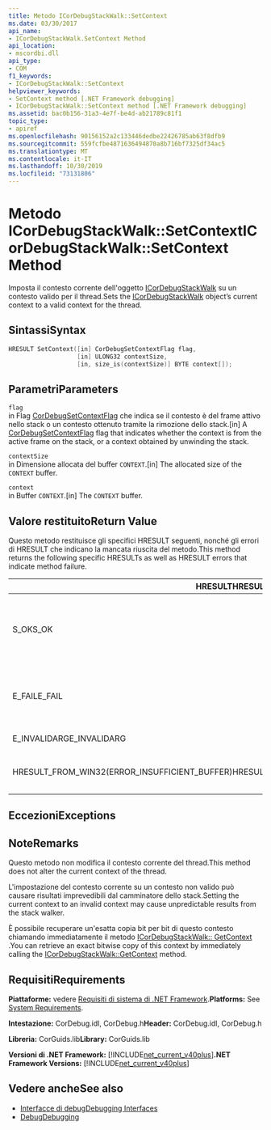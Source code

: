 ```yaml
---
title: Metodo ICorDebugStackWalk::SetContext
ms.date: 03/30/2017
api_name:
- ICorDebugStackWalk.SetContext Method
api_location:
- mscordbi.dll
api_type:
- COM
f1_keywords:
- ICorDebugStackWalk::SetContext
helpviewer_keywords:
- SetContext method [.NET Framework debugging]
- ICorDebugStackWalk::SetContext method [.NET Framework debugging]
ms.assetid: bac0b156-31a3-4e7f-be4d-ab21789c81f1
topic_type:
- apiref
ms.openlocfilehash: 90156152a2c133446dedbe22426785ab63f8dfb9
ms.sourcegitcommit: 559fcfbe4871636494870a8b716bf7325df34ac5
ms.translationtype: MT
ms.contentlocale: it-IT
ms.lasthandoff: 10/30/2019
ms.locfileid: "73131806"
---
```

# <a name="icordebugstackwalksetcontext-method"></a><span data-ttu-id="7c943-102">Metodo ICorDebugStackWalk::SetContext</span><span class="sxs-lookup"><span data-stu-id="7c943-102">ICorDebugStackWalk::SetContext Method</span></span>
<span data-ttu-id="7c943-103">Imposta il contesto corrente dell'oggetto [ICorDebugStackWalk](../../../../docs/framework/unmanaged-api/debugging/icordebugstackwalk-interface.md) su un contesto valido per il thread.</span><span class="sxs-lookup"><span data-stu-id="7c943-103">Sets the [ICorDebugStackWalk](../../../../docs/framework/unmanaged-api/debugging/icordebugstackwalk-interface.md) object’s current context to a valid context for the thread.</span></span>  
  
## <a name="syntax"></a><span data-ttu-id="7c943-104">Sintassi</span><span class="sxs-lookup"><span data-stu-id="7c943-104">Syntax</span></span>  
  
```cpp  
HRESULT SetContext([in] CorDebugSetContextFlag flag,  
                   [in] ULONG32 contextSize,  
                   [in, size_is(contextSize)] BYTE context[]);  
```  
  
## <a name="parameters"></a><span data-ttu-id="7c943-105">Parametri</span><span class="sxs-lookup"><span data-stu-id="7c943-105">Parameters</span></span>  
 `flag`  
 <span data-ttu-id="7c943-106">in Flag [CorDebugSetContextFlag](../../../../docs/framework/unmanaged-api/debugging/cordebugsetcontextflag-enumeration.md) che indica se il contesto è del frame attivo nello stack o un contesto ottenuto tramite la rimozione dello stack.</span><span class="sxs-lookup"><span data-stu-id="7c943-106">[in] A [CorDebugSetContextFlag](../../../../docs/framework/unmanaged-api/debugging/cordebugsetcontextflag-enumeration.md) flag that indicates whether the context is from the active frame on the stack, or a context obtained by unwinding the stack.</span></span>  
  
 `contextSize`  
 <span data-ttu-id="7c943-107">in Dimensione allocata del buffer `CONTEXT`.</span><span class="sxs-lookup"><span data-stu-id="7c943-107">[in] The allocated size of the `CONTEXT` buffer.</span></span>  
  
 `context`  
 <span data-ttu-id="7c943-108">in Buffer `CONTEXT`.</span><span class="sxs-lookup"><span data-stu-id="7c943-108">[in] The `CONTEXT` buffer.</span></span>  
  
## <a name="return-value"></a><span data-ttu-id="7c943-109">Valore restituito</span><span class="sxs-lookup"><span data-stu-id="7c943-109">Return Value</span></span>  
 <span data-ttu-id="7c943-110">Questo metodo restituisce gli specifici HRESULT seguenti, nonché gli errori di HRESULT che indicano la mancata riuscita del metodo.</span><span class="sxs-lookup"><span data-stu-id="7c943-110">This method returns the following specific HRESULTs as well as HRESULT errors that indicate method failure.</span></span>  
  
|<span data-ttu-id="7c943-111">HRESULT</span><span class="sxs-lookup"><span data-stu-id="7c943-111">HRESULT</span></span>|<span data-ttu-id="7c943-112">Descrizione</span><span class="sxs-lookup"><span data-stu-id="7c943-112">Description</span></span>|  
|-------------|-----------------|  
|<span data-ttu-id="7c943-113">S_OK</span><span class="sxs-lookup"><span data-stu-id="7c943-113">S_OK</span></span>|<span data-ttu-id="7c943-114">Il contesto dell'oggetto `ICorDebugStackWalk` è stato impostato correttamente.</span><span class="sxs-lookup"><span data-stu-id="7c943-114">The `ICorDebugStackWalk` object's context was successfully set.</span></span>|  
|<span data-ttu-id="7c943-115">E_FAIL</span><span class="sxs-lookup"><span data-stu-id="7c943-115">E_FAIL</span></span>|<span data-ttu-id="7c943-116">Il contesto dell'oggetto `ICorDebugStackWalk` non è stato impostato.</span><span class="sxs-lookup"><span data-stu-id="7c943-116">The `ICorDebugStackWalk` object's context was not set.</span></span>|  
|<span data-ttu-id="7c943-117">E_INVALIDARG</span><span class="sxs-lookup"><span data-stu-id="7c943-117">E_INVALIDARG</span></span>|<span data-ttu-id="7c943-118">Il contesto è null.</span><span class="sxs-lookup"><span data-stu-id="7c943-118">The context is null.</span></span>|  
|<span data-ttu-id="7c943-119">HRESULT_FROM_WIN32(ERROR_INSUFFICIENT_BUFFER)</span><span class="sxs-lookup"><span data-stu-id="7c943-119">HRESULT_FROM_WIN32(ERROR_INSUFFICIENT_BUFFER)</span></span>|<span data-ttu-id="7c943-120">Il buffer del contesto è troppo piccolo.</span><span class="sxs-lookup"><span data-stu-id="7c943-120">The context buffer is too small.</span></span>|  
  
## <a name="exceptions"></a><span data-ttu-id="7c943-121">Eccezioni</span><span class="sxs-lookup"><span data-stu-id="7c943-121">Exceptions</span></span>  
  
## <a name="remarks"></a><span data-ttu-id="7c943-122">Note</span><span class="sxs-lookup"><span data-stu-id="7c943-122">Remarks</span></span>  
 <span data-ttu-id="7c943-123">Questo metodo non modifica il contesto corrente del thread.</span><span class="sxs-lookup"><span data-stu-id="7c943-123">This method does not alter the current context of the thread.</span></span>  
  
 <span data-ttu-id="7c943-124">L'impostazione del contesto corrente su un contesto non valido può causare risultati imprevedibili dal camminatore dello stack.</span><span class="sxs-lookup"><span data-stu-id="7c943-124">Setting the current context to an invalid context may cause unpredictable results from the stack walker.</span></span>  
  
 <span data-ttu-id="7c943-125">È possibile recuperare un'esatta copia bit per bit di questo contesto chiamando immediatamente il metodo [ICorDebugStackWalk:: GetContext](../../../../docs/framework/unmanaged-api/debugging/icordebugstackwalk-getcontext-method.md) .</span><span class="sxs-lookup"><span data-stu-id="7c943-125">You can retrieve an exact bitwise copy of this context by immediately calling the [ICorDebugStackWalk::GetContext](../../../../docs/framework/unmanaged-api/debugging/icordebugstackwalk-getcontext-method.md) method.</span></span>  
  
## <a name="requirements"></a><span data-ttu-id="7c943-126">Requisiti</span><span class="sxs-lookup"><span data-stu-id="7c943-126">Requirements</span></span>  
 <span data-ttu-id="7c943-127">**Piattaforme:** vedere [Requisiti di sistema di .NET Framework](../../../../docs/framework/get-started/system-requirements.md).</span><span class="sxs-lookup"><span data-stu-id="7c943-127">**Platforms:** See [System Requirements](../../../../docs/framework/get-started/system-requirements.md).</span></span>  
  
 <span data-ttu-id="7c943-128">**Intestazione:** CorDebug.idl, CorDebug.h</span><span class="sxs-lookup"><span data-stu-id="7c943-128">**Header:** CorDebug.idl, CorDebug.h</span></span>  
  
 <span data-ttu-id="7c943-129">**Libreria:** CorGuids.lib</span><span class="sxs-lookup"><span data-stu-id="7c943-129">**Library:** CorGuids.lib</span></span>  
  
 <span data-ttu-id="7c943-130">**Versioni di .NET Framework:** [!INCLUDE[net_current_v40plus](../../../../includes/net-current-v40plus-md.md)]</span><span class="sxs-lookup"><span data-stu-id="7c943-130">**.NET Framework Versions:** [!INCLUDE[net_current_v40plus](../../../../includes/net-current-v40plus-md.md)]</span></span>  
  
## <a name="see-also"></a><span data-ttu-id="7c943-131">Vedere anche</span><span class="sxs-lookup"><span data-stu-id="7c943-131">See also</span></span>

- [<span data-ttu-id="7c943-132">Interfacce di debug</span><span class="sxs-lookup"><span data-stu-id="7c943-132">Debugging Interfaces</span></span>](../../../../docs/framework/unmanaged-api/debugging/debugging-interfaces.md)
- [<span data-ttu-id="7c943-133">Debug</span><span class="sxs-lookup"><span data-stu-id="7c943-133">Debugging</span></span>](../../../../docs/framework/unmanaged-api/debugging/index.md)
